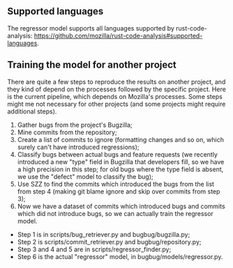 ## Supported languages

The regressor model supports all languages supported by rust-code-analysis: https://github.com/mozilla/rust-code-analysis#supported-languages.

## Training the model for another project

There are quite a few steps to reproduce the results on another project, and they kind of depend on the processes followed by the specific project. Here is the current pipeline, which depends on Mozilla's processes. Some steps might me not necessary for other projects (and some projects might require additional steps).

1. Gather bugs from the project's Bugzilla;
1. Mine commits from the repository;
1. Create a list of commits to ignore (formatting changes and so on, which surely can't have introduced regressions);
1. Classify bugs between actual bugs and feature requests (we recently introduced a new "type" field in Bugzilla that developers fill, so we have a high precision in this step; for old bugs where the type field is absent, we use the "defect" model to classify the bug);
1. Use SZZ to find the commits which introduced the bugs from the list from step 4 (making git blame ignore and skip over commits from step 3);
1. Now we have a dataset of commits which introduced bugs and commits which did not introduce bugs, so we can actually train the regressor model.

- Step 1 is in scripts/bug_retriever.py and bugbug/bugzilla.py;
- Step 2 is scripts/commit_retriever.py and bugbug/repository.py;
- Step 3 and 4 and 5 are in scripts/regressor_finder.py;
- Step 6 is the actual "regressor" model, in bugbug/models/regressor.py.
